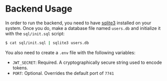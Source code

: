 # Backend Usage

In order to run the backend, you need to have [sqlite3](https://sqlite.org)
installed on your system. Once you do, make a database file named `users.db`
and initialize it with the `sql/init.sql` script:

```sh
$ cat sql/init.sql | sqlite3 users.db
```

You also need to create a `.env` file with the following variables:

- `JWT_SECRET`: Required. A cryptographically secure string used to encode
tokens.
- `PORT`: Optional. Overrides the default port of `7741`

